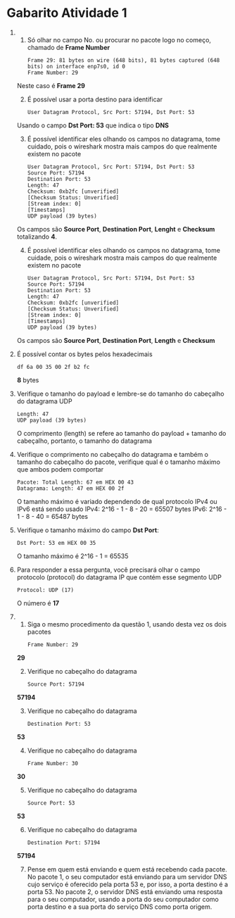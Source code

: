 # Gabarito Atividade 1


1.
    1. Só olhar no campo No. ou procurar no pacote logo no começo, chamado de **Frame Number**
        ```
        Frame 29: 81 bytes on wire (648 bits), 81 bytes captured (648 bits) on interface enp7s0, id 0
        Frame Number: 29
        ```
    Neste caso é **Frame 29**

    2. É possível usar a porta destino para identificar
        ```
        User Datagram Protocol, Src Port: 57194, Dst Port: 53
        ```
    Usando o campo **Dst Port: 53** que indica o tipo **DNS**

    3. É possível identificar eles olhando os campos no datagrama, tome cuidado, pois o wireshark mostra mais campos do que realmente existem no pacote
        ```
        User Datagram Protocol, Src Port: 57194, Dst Port: 53
        Source Port: 57194
        Destination Port: 53
        Length: 47
        Checksum: 0xb2fc [unverified]
        [Checksum Status: Unverified]
        [Stream index: 0]
        [Timestamps]
        UDP payload (39 bytes)
        ```
    Os campos são **Source Port**, **Destination Port**, **Lenght** e **Checksum** totalizando **4**.

    4. É possível identificar eles olhando os campos no datagrama, tome cuidade, pois o wireshark mostra mais campos do que realmente existem no pacote
        ```
        User Datagram Protocol, Src Port: 57194, Dst Port: 53
        Source Port: 57194
        Destination Port: 53
        Length: 47
        Checksum: 0xb2fc [unverified]
        [Checksum Status: Unverified]
        [Stream index: 0]
        [Timestamps]
        UDP payload (39 bytes)
        ```
    Os campos são **Source Port**, **Destination Port**, **Length** e **Checksum**

2. É possível contar os bytes pelos hexadecimais
    ```
    df 6a 00 35 00 2f b2 fc
    ```
    **8** bytes

3. Verifique o tamanho do payload e lembre-se do tamanho do cabeçalho do datagrama UDP
    ```
    Length: 47
    UDP payload (39 bytes)
    ```
    O comprimento (length) se refere ao tamanho do payload + tamanho do cabeçalho, portanto, o tamanho do datagrama

4. Verifique o comprimento no cabeçalho do datagrama e também o tamanho do cabeçalho do pacote, verifique qual é o tamanho máximo que ambos podem comportar
    ```
    Pacote: Total Length: 67 em HEX 00 43
    Datagrama: Length: 47 em HEX 00 2f
    ```
    O tamanho máximo é variado dependendo de qual protocolo IPv4 ou IPv6 está sendo usado
    IPv4: 2^16 - 1 - 8 - 20 = 65507 bytes
    IPv6: 2^16 - 1 - 8 - 40 = 65487 bytes

5. Verifique o tamanho máximo do campo **Dst Port**:
    ```
    Dst Port: 53 em HEX 00 35
    ```
    O tamanho máximo é 2^16 - 1 = 65535

6. Para responder a essa pergunta, você precisará olhar o campo protocolo (protocol) do datagrama IP que contém esse segmento UDP
    ```
    Protocol: UDP (17)
    ```
    O número é **17**
7.
    1. Siga o mesmo procedimento da questão 1, usando desta vez os dois pacotes
        ```
        Frame Number: 29
        ```
    **29**

    2. Verifique no cabeçalho do datagrama
        ```
        Source Port: 57194
        ```
    **57194**

    3. Verifique no cabeçalho do datagrama
        ```
        Destination Port: 53
        ```
    **53**

    4. Verifique no cabeçalho do datagrama
        ```
        Frame Number: 30
        ```
    **30**

    5. Verifique no cabeçalho do datagrama
        ```
        Source Port: 53
        ```
    **53**

    6. Verifique no cabeçalho do datagrama
        ```
        Destination Port: 57194
        ```
    **57194**

    7. Pense em quem está enviando e quem está recebendo cada pacote.
    No pacote 1, o seu computador está enviando para um servidor DNS cujo serviço é oferecido pela porta 53 e, por isso, a porta destino é a porta 53.
    No pacote 2, o servidor DNS está enviando uma resposta para o seu computador, usando a porta do seu computador como porta destino e a sua porta do serviço DNS como porta origem.